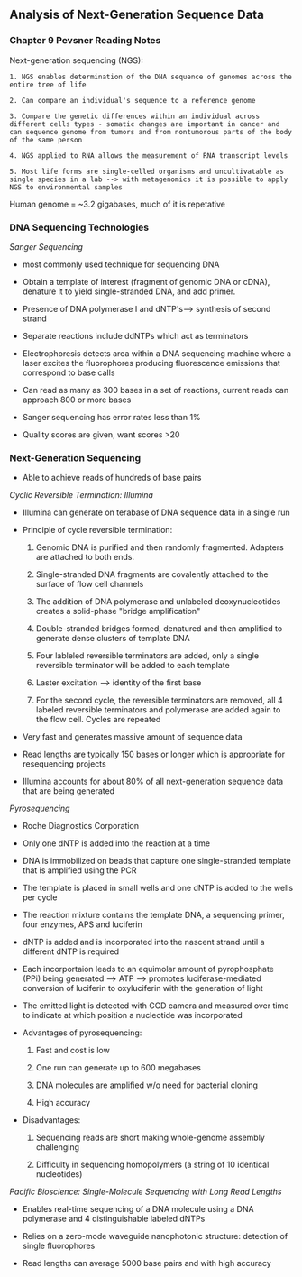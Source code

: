 ## Analysis of Next-Generation Sequence Data

### Chapter 9 Pevsner Reading Notes


Next-generation sequencing (NGS):

	1. NGS enables determination of the DNA sequence of genomes across the entire tree of life
	
	2. Can compare an individual's sequence to a reference genome
	
	3. Compare the genetic differences within an individual across different cells types - somatic changes are important in cancer and can sequence genome from tumors and from nontumorous parts of the body of the same person
	
	4. NGS applied to RNA allows the measurement of RNA transcript levels
	
	5. Most life forms are single-celled organisms and uncultivatable as single species in a lab --> with metagenomics it is possible to apply NGS to environmental samples
	
Human genome = ~3.2 gigabases, much of it is repetative 

### DNA Sequencing Technologies

*Sanger Sequencing*

- most commonly used technique for sequencing DNA

- Obtain a template of interest (fragment of genomic DNA or cDNA), denature it to yield single-stranded  DNA, and add primer.

- Presence of DNA polymerase I and dNTP's--> synthesis of second strand 

- Separate reactions include ddNTPs which act as terminators

- Electrophoresis detects area within a DNA sequencing machine where a laser excites the fluorophores producing fluorescence emissions that correspond to base calls

- Can read as many as 300 bases in a set of reactions, current reads can approach 800 or more bases

- Sanger sequencing has error rates less than 1%

- Quality scores are given, want scores >20

### Next-Generation Sequencing

- Able to achieve reads of hundreds of base pairs

*Cyclic Reversible Termination: Illumina*

- Illumina can generate on terabase of DNA sequence data in a single run 

- Principle of cycle reversible termination:

	1. Genomic DNA is purified and then randomly fragmented.  Adapters are attached to both ends. 
	
	2. Single-stranded DNA fragments are covalently attached to the surface of flow cell channels
	
	3. The addition of DNA polymerase and unlabeled deoxynucleotides creates a solid-phase "bridge amplification"
	
	4. Double-stranded bridges formed, denatured and then amplified to generate dense clusters of template DNA
	
	5. Four lableled reversible terminators are added, only a single reversible terminator will be added to each template
	
	6. Laster excitation --> identity of the first base 
	
	7. For the second cycle, the reversible terminators are removed, all 4 labeled reversible terminators and polymerase are added again to the flow cell. Cycles are repeated
	
- Very fast and generates massive amount of sequence data

- Read lengths are typically 150 bases or longer which is appropriate for resequencing projects

- Illumina accounts for about 80% of all next-generation sequence data that are being generated


*Pyrosequencing*

- Roche Diagnostics Corporation

- Only one dNTP is added into the reaction at a time

- DNA is immobilized on beads that capture one single-stranded template that is amplified using the PCR

- The template is placed in small wells and one dNTP is added to the wells per cycle

- The reaction mixture contains the template DNA, a sequencing primer, four enzymes, APS and luciferin

- dNTP is added and is incorporated into the nascent strand until a different dNTP is required

- Each incorportaion leads to an equimolar amount of pyrophosphate (PPi) being generated --> ATP --> promotes luciferase-mediated conversion of luciferin to oxyluciferin with the generation of light

- The emitted light is detected with CCD camera and measured over time to indicate at which position a nucleotide was incorporated

- Advantages of pyrosequencing:

	1. Fast and cost is low
	
	2. One run can generate up to 600 megabases
	
	3. DNA molecules are amplified w/o need for bacterial cloning
	
	4. High accuracy
	
- Disadvantages:

	1. Sequencing reads are short making whole-genome assembly challenging
	
	2. Difficulty in sequencing homopolymers (a string of 10 identical nucleotides)
	
*Pacific Bioscience: Single-Molecule Sequencing with Long Read Lengths*

- Enables real-time sequencing of a DNA molecule using a DNA polymerase and 4 distinguishable labeled dNTPs

- Relies on a zero-mode waveguide nanophotonic structure: detection of single fluorophores 

- Read lengths can average 5000 base pairs and with high accuracy 	




















